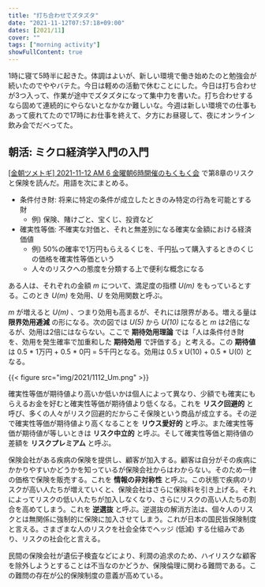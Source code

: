 ```yaml
---
title: "打ち合わせでズタズタ"
date: "2021-11-12T07:57:18+09:00"
dates: [2021/11]
cover: ""
tags: ["morning activity"]
showFullContent: true
---
```


1時に寝て5時半に起きた。体調はよいが、新しい環境で働き始めたのと勉強会が続いたのでややバテた。今日は軽めの活動で休むことにした。今日は打ち合わせが3つ入って、作業が途中でズタズタになって集中力を書いた。打ち合わせするなら固めて連続的にやらないとなかなか難しいな。今週は新しい環境での仕事もあって疲れてたので17時にお仕事を終えて、夕方にお昼寝して、夜にオンライン飲み会でだべってた。

## 朝活: ミクロ経済学入門の入門

[[金朝ツメトギ] 2021-11-12 AM 6 金曜朝6時開催のもくもく会](https://www.youtube.com/watch?v=ddTgbwdpRzg) で第8章のリスクと保険を読んだ。用語を次にまとめる。

* 条件付き財: 将来に特定の条件が成立したときのみ特定の行為を可能とする財
  * 例) 保険、賭けごと、宝くじ、投資など
* 確実性等価: 不確実な対価と、それと無差別になる確実な金額における経済価値
  * 例) 50%の確率で1万円もらえるくじを、千円払って購入するときのくじの価格を確実性等価という
  * 人々のリスクへの態度を分類する上で便利な概念になる

ある人は、それぞれの金額 *m* について、満足度の指標 *U(m)* をもっているとする。このとき *U(m)* を効用、*U* を効用関数と呼ぶ。

*m* が増えると *U(m)* 、つまり効用も高まるが、それには限界がある。増える量は **限界効用逓減** の形になる。次の図では *U(5)* から *U(10)* になると *m* は2倍になるが、効用は2倍にはならない。ここで **期待効用理論** では「人は条件付き財を、効用を発生確率で加重和した **期待効用** で評価する」と考える。この **期待値** は 0.5 * 1万円 + 0.5 * 0円 = 5千円となる。効用は 0.5 x U(10) + 0.5 * U(0) となる。

{{< figure src="img/2021/1112_Um.png" >}}

確実性等価が期待値より高いか低いかは個人によって異なり、少額でも確実にもらえるお金を好むと確実性等価が期待値より低くなる。これを **リスク回避的** と呼び、多くの人々がリスク回避的だからこそ保険という商品が成立する。その逆で確実性等価が期待値より高くなることを **リウス愛好的** と呼ぶ。また確実性等価が期待値が等しいときは **リスク中立的** と呼ぶ。そして確実性等価と期待値の差額を **リスクプレミアム** と呼ぶ。

保険会社がある疾病の保険を提供し、顧客が加入する。顧客は自分がその疾病にかかりやすいかどうかを知っているが保険会社からはわからない。そのため一律の価格で保険を販売する。これを **情報の非対称性** と呼ぶ。この状態で疾病のリスクが高い人たちが増えていくと、保険会社はさらに保険料を引き上げる。それによってリスクの低い人たちが加入しなくなり、さらにリスクの高い人たちの割合を高めてしまう。これを **逆選抜** と呼ぶ。逆選抜の解消方法は、個々人のリスクとは無関係に強制的に保険に加入させてしまう。これが日本の国民皆保険制度と言える。さまざまな人のリスクを社会全体でヘッジ (低減) する仕組みであり、リスクの社会化と言える。 

民間の保険会社が遺伝子検査などにより、利潤の追求のため、ハイリスクな顧客を除外しようとすることは不当なのかどうか、保険倫理に関わる難問である。この難問の存在が公的保険制度の意義が高めている。
